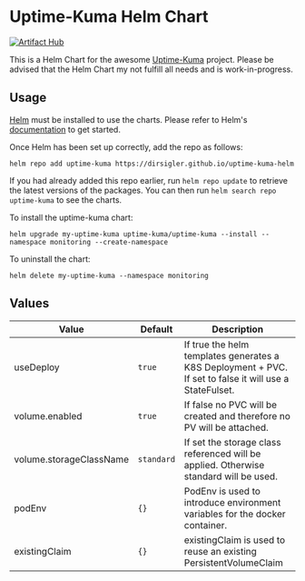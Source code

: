 # Uptime-Kuma Helm Chart

[![Artifact Hub](https://img.shields.io/endpoint?url=https://artifacthub.io/badge/repository/uptime-kuma)](https://artifacthub.io/packages/search?repo=uptime-kuma)

This is a Helm Chart for the awesome [Uptime-Kuma](https://github.com/louislam/uptime-kuma) project.
Please be advised that the Helm Chart my not fulfill all needs and is work-in-progress.

## Usage

[Helm](https://helm.sh) must be installed to use the charts. Please refer to
Helm's [documentation](https://helm.sh/docs) to get started.

Once Helm has been set up correctly, add the repo as follows:

    helm repo add uptime-kuma https://dirsigler.github.io/uptime-kuma-helm

If you had already added this repo earlier, run `helm repo update` to retrieve
the latest versions of the packages. You can then run `helm search repo uptime-kuma` to see the charts.

To install the uptime-kuma chart:

    helm upgrade my-uptime-kuma uptime-kuma/uptime-kuma --install --namespace monitoring --create-namespace

To uninstall the chart:

    helm delete my-uptime-kuma --namespace monitoring

## Values

| Value     | Default | Description                                                                                             |
|-----------|---------|---------------------------------------------------------------------------------------------------------|
| useDeploy | `true`    | If true the helm templates generates a K8S Deployment + PVC. If set to false it will use a StateFulset. |
| volume.enabled | `true` | If false no PVC will be created and therefore no PV will be attached. |
| volume.storageClassName | `standard` | If set the storage class referenced will be applied. Otherwise standard will be used. |
| podEnv | `{}` | PodEnv is used to introduce environment variables for the docker container. |
| existingClaim | `{}` | existingClaim is used to reuse an existing PersistentVolumeClaim |
